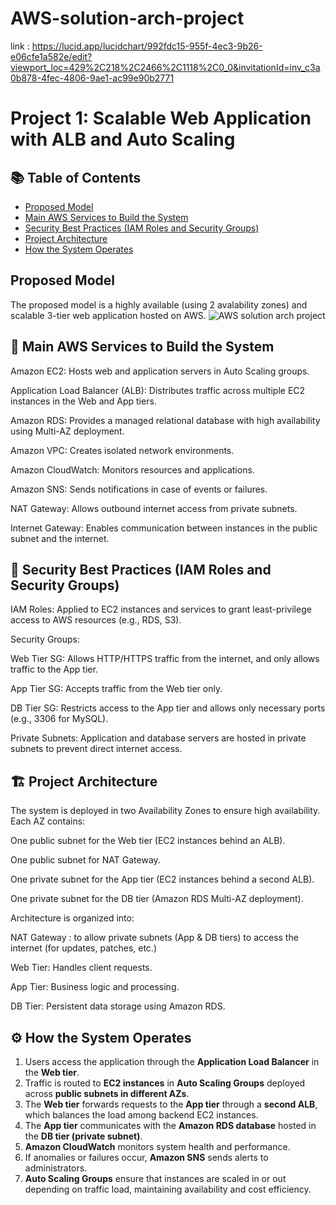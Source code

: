 # AWS-solution-arch-project

link : https://lucid.app/lucidchart/992fdc15-955f-4ec3-9b26-e06cfe1a582e/edit?viewport_loc=429%2C218%2C2466%2C1118%2C0_0&invitationId=inv_c3a0b878-4fec-4806-9ae1-ac99e90b2771 

# Project 1: Scalable Web Application with ALB and Auto Scaling

## 📚 Table of Contents
- [Proposed Model](#proposed-model)
- [Main AWS Services to Build the System](#main-aws-services-to-build-the-system)
- [Security Best Practices (IAM Roles and Security Groups)](#security-best-practices-iam-roles-and-security-groups)
- [Project Architecture](#project-architecture)
- [How the System Operates](#how-the-system-operates)
  
## Proposed Model  
The proposed model is a highly available (using 2 avalability zones) and scalable 3-tier web application hosted on AWS. 
![AWS solution arch project](https://github.com/user-attachments/assets/1ee08746-d908-494f-9a32-97eb10daa82d)

## 🧰 Main AWS Services to Build the System

Amazon EC2: Hosts web and application servers in Auto Scaling groups.

Application Load Balancer (ALB): Distributes traffic across multiple EC2 instances in the Web and App tiers.

Amazon RDS: Provides a managed relational database with high availability using Multi-AZ deployment.

Amazon VPC: Creates isolated network environments.

Amazon CloudWatch: Monitors resources and applications.

Amazon SNS: Sends notifications in case of events or failures.

NAT Gateway: Allows outbound internet access from private subnets.

Internet Gateway: Enables communication between instances in the public subnet and the internet.

## 🔐 Security Best Practices (IAM Roles and Security Groups)

IAM Roles: Applied to EC2 instances and services to grant least-privilege access to AWS resources (e.g., RDS, S3).

Security Groups:

Web Tier SG: Allows HTTP/HTTPS traffic from the internet, and only allows traffic to the App tier.

App Tier SG: Accepts traffic from the Web tier only.

DB Tier SG: Restricts access to the App tier and allows only necessary ports (e.g., 3306 for MySQL).

Private Subnets: Application and database servers are hosted in private subnets to prevent direct internet access.

## 🏗️ Project Architecture

The system is deployed in two Availability Zones to ensure high availability. Each AZ contains:

One public subnet for the Web tier (EC2 instances behind an ALB).

One public subnet for NAT Gateway.

One private subnet for the App tier (EC2 instances behind a second ALB).

One private subnet for the DB tier (Amazon RDS Multi-AZ deployment).

Architecture is organized into:

NAT Gateway : to allow private subnets (App & DB tiers) to access the internet (for updates, patches, etc.)

Web Tier: Handles client requests.

App Tier: Business logic and processing.

DB Tier: Persistent data storage using Amazon RDS.

## ⚙️ How the System Operates

1. Users access the application through the **Application Load Balancer** in the **Web tier**.
2. Traffic is routed to **EC2 instances** in **Auto Scaling Groups** deployed across **public subnets in different AZs**.
3. The **Web tier** forwards requests to the **App tier** through a **second ALB**, which balances the load among backend EC2 instances.
4. The **App tier** communicates with the **Amazon RDS database** hosted in the **DB tier (private subnet)**.
5. **Amazon CloudWatch** monitors system health and performance.
6. If anomalies or failures occur, **Amazon SNS** sends alerts to administrators.
7. **Auto Scaling Groups** ensure that instances are scaled in or out depending on traffic load, maintaining availability and cost efficiency.

